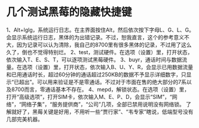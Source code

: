 # 几个测试黑莓的隐藏快捷键

1、Alt+lglg，系统运行日志。在主界面按住Alt，然后依次按下字母L、G、L、G。会显示系统运行日志，黑体的为出错记录。不过，恕我直言，这个的参考意义不大，因为记录可以认为清除，我自己的8700里有很多黑体的记录，不过用了这么久了，倒也不觉得特别烂。
2、test，测试硬件。在选项（设置）里，打开状态，依次输入T、E、S、T，可以逐项测试黑莓硬件。
3、buyr，通话时间与数据流量。在选项（设置）里，打开状态，依次输入B、U、Y、R，会显示已用数据流量和已用通话时长，超过60分钟的通话超过250KB的数据不予显示详细数字，只显示“已超出”。可以用来验证是不是零通话。不过对于市面在售的绝大部分的7系以及8700而言，零通话基本不存在。
4、mepd，解锁状态。在选项（设置）里，打开“高级选项”，打开SIM卡，依次输入M、E、P、D，会显示“SIM”，“网络”，“网络子集”，“服务提供商”，“公司”几项，全部已禁用说明没有网络锁。
了解就好了，黑莓关键是好用，不用听一些“贾行家”、“韦专家”瞎说，低端型号没有几部完美机器。